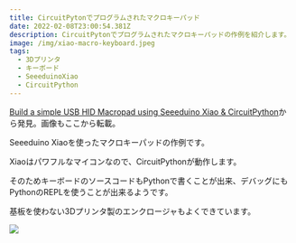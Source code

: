 ```yaml
---
title: CircuitPytonでプログラムされたマクロキーパッド
date: 2022-02-08T23:00:54.381Z
description: CircuitPytonでプログラムされたマクロキーパッドの作例を紹介します。
image: /img/xiao-macro-keyboard.jpeg
tags:
  - 3Dプリンタ
  - キーボード
  - SeeeduinoXiao
  - CircuitPython
---
```

[Build a simple USB HID Macropad using Seeeduino Xiao & CircuitPython](https://andywarburton.co.uk/build-a-simple-usb-hid-macropad-using-seeeduino-xiao-circuitpython/)から発見。画像もここから転載。

Seeeduino Xiaoを使ったマクロキーパッドの作例です。

Xiaoはパワフルなマイコンなので、CircuitPythonが動作します。

そのためキーボードのソースコードもPythonで書くことが出来、デバッグにもPythonのREPLを使うことが出来るようです。

基板を使わない3Dプリンタ製のエンクロージャもよくできています。

![](img/xiao-macro-keyboard-inside.jpeg)
